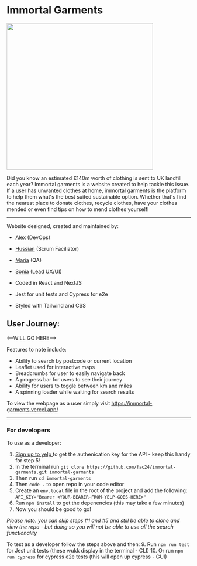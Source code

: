 # Immortal Garments

<img src="https://i.imgur.com/aYVT8hO.png" width="400" />

Did you know an estimated £140m worth of clothing is sent to UK landfill each year? Immortal garments is a website created to help tackle this issue. If a user has unwanted clothes at home, immortal garments is the platform to help them what's the best suited sustainable option. Whether that's find the nearest place to donate clothes, recycle clothes, have your clothes mended or even find tips on how to mend clothes yourself!

---


Website designed, created and maintained by:
- [Alex]() (DevOps)
- [Hussian]() (Scrum Faciliator)
- [Maria]() (QA)
- [Sonia]() (Lead UX/UI)

- Coded in React and NextJS
- Jest for unit tests and Cypress for e2e
- Styled with Tailwind and CSS

## User Journey:
<--WILL GO HERE-->

Features to note include:
- Ability to search by postcode or current location
- Leaflet used for interactive maps
- Breadcrumbs for user to easily navigate back
- A progress bar for users to see their journey
- Ability for users to toggle between km and miles
- A spinning loader while waiting for search results

To view the webpage as a user simply visit https://immortal-garments.vercel.app/

---

### For developers 

To use as a developer:
1) [Sign up to yelp ](https://www.yelp.com/developers/documentation/v3/get_started) to get the authenication key for the API - keep this handy for step 5!
2) In the terminal run `git clone https://github.com/fac24/immortal-garments.git immortal-garments`
3) Then run `cd immortal-garments`
4) Then `code .` to open repo in your code editor
5) Create an `env.local` file in the root of the project and add the following: `API_KEY="Bearer <YOUR-BEARER-FROM-YELP-GOES-HERE>"`
7) Run `npm install` to get the depenencies (this may take a few minutes)
8) Now you should be good to go!

*Please note: you can skip steps #1 and #5 and still be able to clone and view the repo - but doing so you will not be able to use all the search functionality*

To test as a developer follow the steps above and then:
9.  Run `npm run test` for Jest unit tests (these wukk display in the terminal - CLI) 
10. Or run `npm run cypress` for cypress e2e tests (this will open up cypress - GUI)


